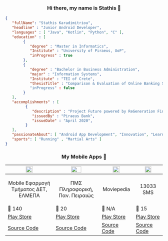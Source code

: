 <h3 align="center">Hi there, my name is Stathis 👋</h3>

```json
{
   "fullName": "Stathis Karadimitriou",
   "headline" : "Junior Android Developer",
   "languages" : [ "Java", "Kotlin", "Python", "C" ],
   "education" : [
        {
           "degree" : "Master in Informatics",
           "Institute" : "University of Piraeus, UoP",
           "inProgress" : true
        },
        {
           "degree" : "Bachelor in Business Administration",
           "major" : "Information Systems",
           "Institute" : "TEI of Crete",
           "thesisTitle" : "Comparison & Evaluation of Online Banking Systems"
           "inProgress" : false
        }
   ],
   "accomplishments" : [
         {
            "description" : "Project Future powered by ReGeneration Finalist | Android App Development",
            "issuedBy" : "Piraeus Bank",
            "issueDate" : "April 2020",
         }
   ],
   "passionateAbout": [ "Android App Development", "Innovation", "Learning new things" ],
   "sports": [ "Running" , "Martial Arts" ]
}
``` 

<h3 align="center">My Mobile Apps 📱</h3>

| <img src="https://user-images.githubusercontent.com/64270931/155697639-e6aefa1b-c784-4cb2-8377-2473b839c46d.png" width=40% height=40%> | <img src="https://user-images.githubusercontent.com/64270931/155697017-feb2a3e3-e09d-46c5-b4a0-9c2e8721a0f5.png" width=50% height=50%>  | <img src="https://user-images.githubusercontent.com/64270931/155700048-bd643df8-f784-41ad-bbdc-2979817f01b4.png" width=50% height=50%>   | <img src="https://user-images.githubusercontent.com/64270931/155700066-aa7fa553-239f-42fc-9e3e-7f223215ed04.png" width=50% height=50%>  |
| ------------- | ------------- | ------------- | ------------- | 
| <p align="center">Mobile Εφαρμογή </br> Τμήματος ΔΕΤ, ΕΛΜΕΠΑ</p>   | <p align="center">ΠΜΣ Πληροφορική,</br> Παν. Πειραιώς</p>    | <p align="center">Moviepedia</p>   | <p align="center">13033 SMS</p> | 
| 🧍 140    | 🧍 20   | 🧍 N/A   | 🧍 15   |
| [Play Store](https://play.google.com/store/apps/details?id=com.stathis.elmepaunivapp)   | [Play Store](https://play.google.com/store/apps/details?id=com.stathis.unipiapp) | [Play Store](https://play.google.com/store/apps/details?id=com.stathis.moviepedia)   | [Play Store](https://play.google.com/store/apps/details?id=com.stathis.movementsms) | 
| [Source Code](https://github.com/skaradimitriou/ElmepaUniApp) | [Source Code](https://github.com/skaradimitriou/unipi-app) | [Source Code](https://github.com/skaradimitriou/Moviepedia) | [Source Code](https://github.com/skaradimitriou/sms-13033) |
